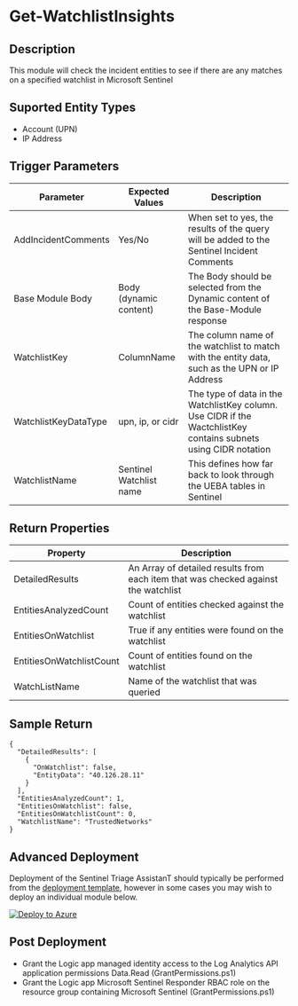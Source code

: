 # Get-WatchlistInsights

## Description
This module will check the incident entities to see if there are any matches on a specified watchlist in Microsoft Sentinel

## Suported Entity Types
* Account (UPN)
* IP Address

## Trigger Parameters

|Parameter|Expected Values|Description|
|---|---|---|
|AddIncidentComments|Yes/No|When set to yes, the results of the query will be added to the Sentinel Incident Comments|
|Base Module Body|Body (dynamic content)|The Body should be selected from the Dynamic content of the Base-Module response|
|WatchlistKey|ColumnName|The column name of the watchlist to match with the entity data, such as the UPN or IP Address |
|WatchlistKeyDataType|upn, ip, or cidr|The type of data in the WatchlistKey column.  Use CIDR if the WactchlistKey contains subnets using CIDR notation|
|WatchlistName|Sentinel Watchlist name|This defines how far back to look through the UEBA tables in Sentinel|

## Return Properties

|Property|Description|
|---|---|
|DetailedResults|An Array of detailed results from each item that was checked against the watchlist|
|EntitiesAnalyzedCount|Count of entities checked against the watchlist|
|EntitiesOnWatchlist|True if any entities were found on the watchlist|
|EntitiesOnWatchlistCount|Count of entities found on the watchlist|
|WatchListName|Name of the watchlist that was queried|


## Sample Return

```
{
  "DetailedResults": [
    {
      "OnWatchlist": false,
      "EntityData": "40.126.28.11"
    }
  ],
  "EntitiesAnalyzedCount": 1,
  "EntitiesOnWatchlist": false,
  "EntitiesOnWatchlistCount": 0,
  "WatchlistName": "TrustedNetworks"
}
```

## Advanced Deployment

Deployment of the Sentinel Triage AssistanT should typically be performed from the [deployment template](/Deploy/readme.md), however in some cases you may wish to deploy an individual module below.

[![Deploy to Azure](https://aka.ms/deploytoazurebutton)](https://portal.azure.com/#create/Microsoft.Template/uri/https%3A%2F%2Fraw.githubusercontent.com%2Fbriandelmsft%2FSentinelAutomationModules%2Fmain%2FModules%2FWatchlistModule%2Fazuredeploy.json)

## Post Deployment

* Grant the Logic app managed identity access to the Log Analytics API application permissions Data.Read (GrantPermissions.ps1)
* Grant the Logic app Microsoft Sentinel Responder RBAC role on the resource group containing Microsoft Sentinel (GrantPermissions.ps1)

